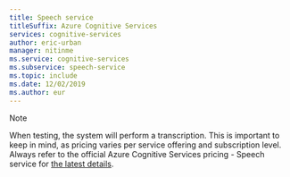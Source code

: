 ```yaml
---
title: Speech service
titleSuffix: Azure Cognitive Services
services: cognitive-services
author: eric-urban
manager: nitinme
ms.service: cognitive-services
ms.subservice: speech-service
ms.topic: include
ms.date: 12/02/2019
ms.author: eur
---
```


> [!NOTE]
> When testing, the system will perform a transcription. This is important to keep in mind, as pricing varies per service offering and subscription level. Always refer to the official Azure Cognitive Services pricing - Speech service for [the latest details](https://azure.microsoft.com/pricing/details/cognitive-services/speech-services).

